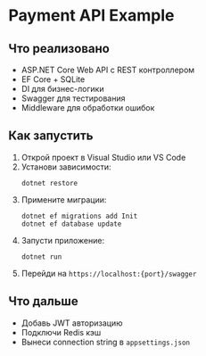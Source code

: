 # Payment API Example

## Что реализовано
- ASP.NET Core Web API с REST контроллером
- EF Core + SQLite
- DI для бизнес-логики
- Swagger для тестирования
- Middleware для обработки ошибок

## Как запустить
1. Открой проект в Visual Studio или VS Code
2. Установи зависимости:
   ```
   dotnet restore
   ```
3. Примените миграции:
   ```
   dotnet ef migrations add Init
   dotnet ef database update
   ```
4. Запусти приложение:
   ```
   dotnet run
   ```
5. Перейди на `https://localhost:{port}/swagger`

## Что дальше
- Добавь JWT авторизацию
- Подключи Redis кэш
- Вынеси connection string в `appsettings.json`
